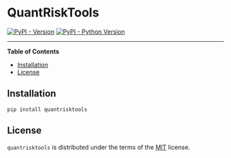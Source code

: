 # QuantRiskTools

[![PyPI - Version](https://img.shields.io/pypi/v/quantrisktools.svg)](https://pypi.org/project/quantrisktools)
[![PyPI - Python Version](https://img.shields.io/pypi/pyversions/quantrisktools.svg)](https://pypi.org/project/quantrisktools)

-----

**Table of Contents**

- [Installation](#installation)
- [License](#license)

## Installation

```console
pip install quantrisktools
```

## License

`quantrisktools` is distributed under the terms of the [MIT](https://spdx.org/licenses/MIT.html) license.
